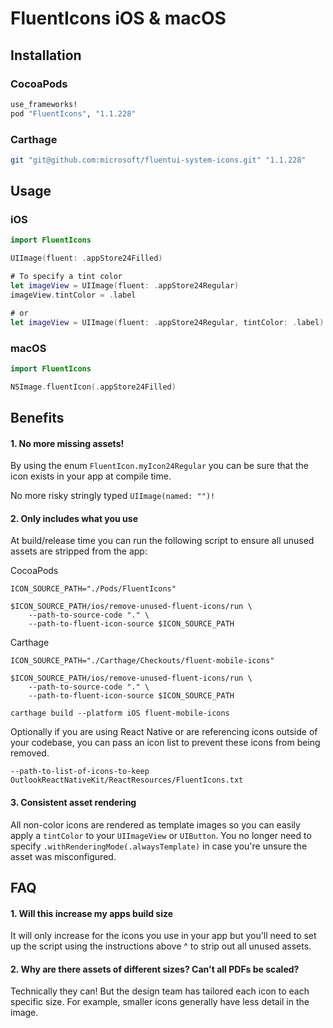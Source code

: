 # FluentIcons iOS & macOS

## Installation

### CocoaPods

```ruby
use_frameworks!
pod "FluentIcons", "1.1.228"
```

### Carthage

```bash
git "git@github.com:microsoft/fluentui-system-icons.git" "1.1.228"
```

## Usage

### iOS

```swift
import FluentIcons

UIImage(fluent: .appStore24Filled)

# To specify a tint color
let imageView = UIImage(fluent: .appStore24Regular)
imageView.tintColor = .label

# or
let imageView = UIImage(fluent: .appStore24Regular, tintColor: .label)
```

### macOS

```swift
import FluentIcons

NSImage.fluentIcon(.appStore24Filled)
```

## Benefits

#### 1. No more missing assets!

By using the enum `FluentIcon.myIcon24Regular` you can be sure that the icon exists in your app at compile time.

No more risky stringly typed `UIImage(named: "")!`

#### 2. Only includes what you use

At build/release time you can run the following script to ensure all unused assets are stripped from the app:

CocoaPods

```
ICON_SOURCE_PATH="./Pods/FluentIcons"

$ICON_SOURCE_PATH/ios/remove-unused-fluent-icons/run \
	--path-to-source-code "." \
	--path-to-fluent-icon-source $ICON_SOURCE_PATH
```

Carthage

```
ICON_SOURCE_PATH="./Carthage/Checkouts/fluent-mobile-icons"

$ICON_SOURCE_PATH/ios/remove-unused-fluent-icons/run \
	--path-to-source-code "." \
	--path-to-fluent-icon-source $ICON_SOURCE_PATH

carthage build --platform iOS fluent-mobile-icons
```

Optionally if you are using React Native or are referencing icons outside of your codebase, you can pass an icon list to prevent these icons from being removed.
```
--path-to-list-of-icons-to-keep OutlookReactNativeKit/ReactResources/FluentIcons.txt
```

#### 3. Consistent asset rendering

All non-color icons are rendered as template images so you can easily apply a `tintColor` to your `UIImageView` or `UIButton`.  You no longer need to specify `.withRenderingMode(.alwaysTemplate)` in case you're unsure the asset was misconfigured.

## FAQ

#### 1. Will this increase my apps build size

It will only increase for the icons you use in your app but you'll need to set up the script using the instructions above ^ to strip out all unused assets.

#### 2. Why are there assets of different sizes? Can't all PDFs be scaled?

Technically they can! But the design team has tailored each icon to each specific size. For example, smaller icons generally have less detail in the image.
